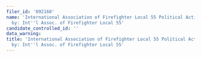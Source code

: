 ```yaml
---
filer_id: '892160'
name: 'International Association of Firefighter Local 55 Political Action, Sponsored
  by: Int''l Assoc. of Firefighter Local 55'
candidate_controlled_id: ''
data_warning:
title: 'International Association of Firefighter Local 55 Political Action, Sponsored
  by: Int''l Assoc. of Firefighter Local 55'
---
```

